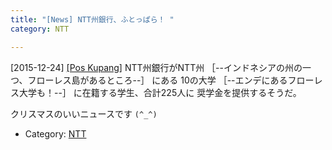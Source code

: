 ```yaml
---
title: "[News] NTT州銀行、ふとっぱら！ "
category: NTT

---
```


[2015-12-24] [[Pos Kupang]](http://dlvr.it/D52ClT)  NTT州銀行がNTT州
［--インドネシアの州の一つ、フローレス島があるところ--］
にある
10の大学
［--エンデにあるフローレス大学も！--］
に在籍する学生、合計225人に
奨学金を提供するそうだ。

 クリスマスのいいニュースです `(^_^)`

- Category: [NTT](categories.html#NTT)

